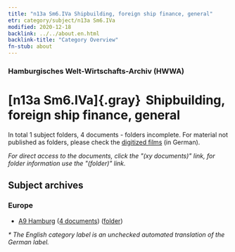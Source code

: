 ```yaml
---
title: "n13a Sm6.IVa Shipbuilding, foreign ship finance, general"
etr: category/subject/n13a Sm6.IVa
modified: 2020-12-18
backlink: ../../about.en.html
backlink-title: "Category Overview"
fn-stub: about
---
```


### Hamburgisches Welt-Wirtschafts-Archiv (HWWA)
# [n13a Sm6.IVa]{.gray}&#8201; Shipbuilding, foreign ship finance, general&#160; 





In total 1 subject folders, 4 documents - folders incomplete.
For material not published as folders, please check the [digitized films](/film/h1_sh) (in German).

_For direct access to the documents, click the "(xy documents)" link, for folder information use the "(folder)" link._

## Subject archives



### Europe

- [A9 Hamburg](../../../geo/about.en.html#A9) (<a href="https://dfg-viewer.de/show/?tx_dlf[id]=https://pm20.zbw.eu/mets/sh/1409xx/140905/1451xx/145125/public.mets.en.xml" target="_blank">4 documents</a>) ([folder](http://purl.org/pressemappe20/folder/sh/140905,145125))


_* The English category label is an unchecked automated translation of the German label._

